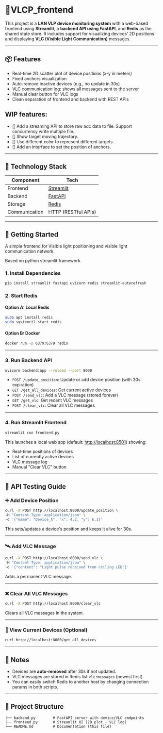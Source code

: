 # 📡VLCP_frontend

This project is a **LAN VLP device monitoring system** with a web-based frontend using **Streamlit**, a **backend API using FastAPI**, and **Redis** as the shared state store. It includes support for visualizing devices' 2D positions and displaying **VLC (Visible Light Communication)** messages.

---

## 📦 Features

- Real-time 2D scatter plot of device positions (x-y in meters)
- Fixed anchors visualization
- Auto-remove inactive devices (e.g., no update in 30s)
- VLC communication log: shows all messages sent to the server
- Manual clear button for VLC logs
- Clean separation of frontend and backend with REST APIs

## WIP features:

- [] Add a streaming API to store raw adc data to file. Support concurrency write multiple file.
- [] Show target moving trajectory.
- [] Use different color to represent different targets.
- [] Add an interface to set the position of anchors.

---

## 🧰 Technology Stack

| Component | Tech |
|----------|------|
| Frontend | [Streamlit](https://streamlit.io/) |
| Backend  | [FastAPI](https://fastapi.tiangolo.com/) |
| Storage  | [Redis](https://redis.io/) |
| Communication | HTTP (RESTful APIs) |

---

## 🚀 Getting Started
A simple frontend for Visible light positioning and visible light communication network.

Based on python streamlit framework.

### 1. Install Dependencies

```bash
pip install streamlit fastapi uvicorn redis streamlit-autorefresh
```

### 2. Start Redis

#### Option A: Local Redis

```bash
sudo apt install redis
sudo systemctl start redis
```

#### Option B: Docker

```bash
docker run -p 6379:6379 redis
```

---

### 3. Run Backend API

```bash
uvicorn backend:app --reload --port 8000
```

- `POST /update_position`: Update or add device position (with 30s expiration)
- `GET /get_all_devices`: Get current active devices
- `POST /send_vlc`: Add a VLC message (stored forever)
- `GET /get_vlc`: Get recent VLC messages
- `POST /clear_vlc`: Clear all VLC messages

---

### 4. Run Streamlit Frontend

```bash
streamlit run frontend.py
```

This launches a local web app (default: [http://localhost:8501](http://localhost:8501)) showing:

- Real-time positions of devices
- List of currently active devices
- VLC message log
- Manual "Clear VLC" button

---

## 🔬 API Testing Guide

### ➕ Add Device Position
```bash
curl -X POST http://localhost:8000/update_position \
-H "Content-Type: application/json" \
-d '{"name": "Device_A", "x": 4.2, "y": 6.1}'
```

This sets/updates a device's position and keeps it alive for 30s.

---

### 🛰️ Add VLC Message

```bash
curl -X POST http://localhost:8000/send_vlc \
-H "Content-Type: application/json" \
-d '{"content": "Light pulse received from ceiling LED"}'
```

Adds a permanent VLC message.

---

### ❌ Clear All VLC Messages

```bash
curl -X POST http://localhost:8000/clear_vlc
```

Clears all VLC messages in the system.

---

### 📡 View Current Devices (Optional)

```bash
curl http://localhost:8000/get_all_devices
```

---

## 🧠 Notes

- Devices are **auto-removed** after 30s if not updated.
- VLC messages are stored in Redis list `vlc:messages` (newest first).
- You can easily switch Redis to another host by changing connection params in both scripts.

---

## 📁 Project Structure

```
├── backend.py        # FastAPI server with device/VLC endpoints
├── frontend.py       # Streamlit UI (2D plot + VLC log)
└── README.md         # Documentation (this file)
```
